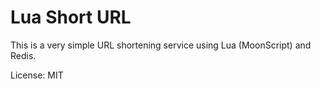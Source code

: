 Lua Short URL
=============

This is a very simple URL shortening service using Lua (MoonScript) and Redis.


License: MIT


